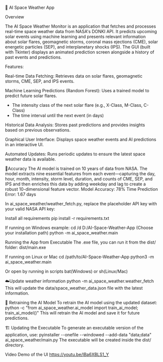 🚀 AI Space Weather App

Overview

The AI Space Weather Monitor is an application that fetches and processes real-time space weather data from NASA's DONKI API. It predicts upcoming solar events using machine learning and presents relevant information about solar flares, geomagnetic storms, coronal mass ejections (CME), solar energetic particles (SEP), and interplanetary shocks (IPS). The GUI (built with Tkinter) displays an animated prediction screen alongside a history of past events and predictions.

Features:

Real-time Data Fetching: Retrieves data on solar flares, geomagnetic storms, CME, SEP, and IPS events.

Machine Learning Predictions (Random Forest): Uses a trained model to predict future solar flares.
- The intensity class of the next solar flare (e.g., X-Class, M-Class, C-Class)
- The time interval until the next event (in days)

Historical Data Analysis: Stores past predictions and provides insights based on previous observations.

Graphical User Interface: Displays space weather events and AI predictions in an interactive UI.

Automated Updates: Runs periodic updates to ensure the latest space weather data is available.

🎯Accuracy
The AI model is trained on 10 years of data from NASA. The model extracts nine essential features from each event—capturing the day, hour, month, intensity, storm level, duration, and counts of CME, SEP, and IPS and then enriches this data by adding weekday and lag to create a robust 10-dimensional feature vector.
Model Accuracy: 78%
Time Prediction Error: 1.67 days

In ai_space_weather/weather_fetch.py, replace the placeholder API key with your valid NASA API key:

Install all requirements
pip install -r requirements.txt

If running on Windows
example: cd /d D:/AI-Space-Weather-App (Choose your installation path)
python -m ai_space_weather.main

Running the App from Executable
The .exe file, you can run it from the dist/ folder:
dist/main.exe

If running on Linux or Mac
cd /path/to/AI-Space-Weather-App
python3 -m ai_space_weather.main

Or open by running in scripts bat(Windows) or sh(Linux/Mac)

☁️Update weather information
python -m ai_space_weather.weather_fetch
This will update the data/space_weather_data.json file with the latest information.

🧠 Retraining the AI Model
To retrain the AI model using the updated dataset:
python -c "from ai_space_weather.ai_model import train_ai_model; train_ai_model()"
This will retrain the AI model and save it for future predictions.

🏗️ Updating the Executable
To generate an executable version of the application, use:
pyinstaller --onefile --windowed --add-data "data;data" ai_space_weather/main.py
The executable will be created inside the dist/ directory.

Video Demo of the UI
https://youtu.be/lBa6XBLS1_Y
